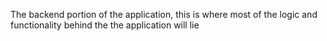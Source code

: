 The backend portion of the application, this is where most of the logic and functionality behind the the application will lie